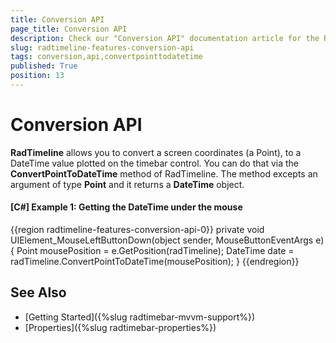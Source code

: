 ```yaml
---
title: Conversion API
page_title: Conversion API
description: Check our "Conversion API" documentation article for the RadTimeline WPF control.
slug: radtimeline-features-conversion-api
tags: conversion,api,convertpointtodatetime
published: True
position: 13
---
```


# Conversion API 

__RadTimeline__ allows you to convert a screen coordinates (a Point), to a DateTime value plotted on the timebar control. You can do that via the __ConvertPointToDateTime__ method of RadTimeline. The method excepts an argument of type __Point__ and it returns a __DateTime__ object.

#### __[C#] Example 1: Getting the DateTime under the mouse__ 
{{region radtimeline-features-conversion-api-0}}
	private void UIElement_MouseLeftButtonDown(object sender, MouseButtonEventArgs e)
	{
		Point mousePosition = e.GetPosition(radTimeline);
		DateTime date = radTimeline.ConvertPointToDateTime(mousePosition);
	}
{{endregion}}

## See Also
 * [Getting Started]({%slug radtimebar-mvvm-support%})
 * [Properties]({%slug radtimebar-properties%})
